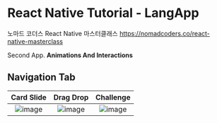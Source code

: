 # React Native Tutorial - LangApp

노마드 코더스 React Native 마스터클래스 <https://nomadcoders.co/react-native-masterclass>

Second App. **Animations And Interactions**

## Navigation Tab

|Card Slide|Drag Drop|Challenge|
|:---:|:---:|:---:|
|![image](https://github.com/seungwubaek/RN-Tutorial-LangApp/assets/22609242/ad90bf68-2192-4ee8-8b62-8e3b312e5772)|![image](https://github.com/seungwubaek/RN-Tutorial-LangApp/assets/22609242/696a02d4-b43c-4422-b77d-f815455bdb42)|![image](https://github.com/seungwubaek/RN-Tutorial-LangApp/assets/22609242/e04c6dfa-0795-47c3-898d-a92e85f19212)|
